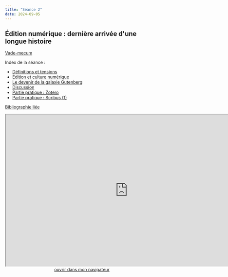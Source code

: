 ```yaml
--- 
title: "Séance 2"
date: 2024-09-05
---
```


## Édition numérique : dernière arrivée d'une longue histoire

[Vade-mecum](https://mmellet.github.io/ELD718/doc/2.pdf)

Index de la séance : 

- [Définitions et tensions](https://mmellet.github.io/ELD718/slides/Seance-2.html#/1)
- [Édition et culture numérique](https://mmellet.github.io/ELD718/slides/Seance-2.html#/2)
- [Le devenir de la galaxie Gutenberg](https://mmellet.github.io/ELD718/slides/Seance-2.html#/3)
- [Discussion](https://mmellet.github.io/ELD718/slides/Seance-2.html#/4)
- [Partie pratique : Zotero](https://mmellet.github.io/ELD718/slides/Seance-2.html#/5)
- [Partie pratique : Scribus (1)](https://mmellet.github.io/ELD718/slides/Seance-2.html#/6)

[Bibliographie liée](https://www.zotero.org/groups/5435201/eld-/collections/9RDCBGXU)

<iframe src="https://mmellet.github.io/ELD718/slides/Seance-2.html" title="description"  height="500" width="800" allowfullscreen="allowfullscreen"></iframe>

<div style="text-align:center">
<a href="https://mmellet.github.io/ELD718/slides/Seance-2.html" target="_blank">ouvrir dans mon navigateur</a>
</div>